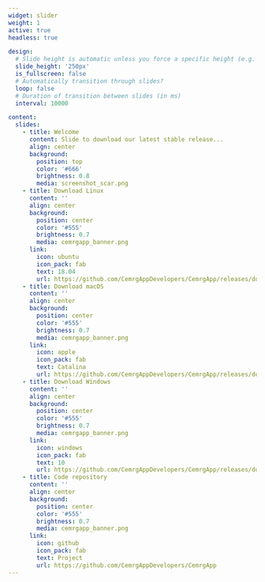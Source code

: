 ```yaml
---
widget: slider
weight: 1
active: true
headless: true

design:
  # Slide height is automatic unless you force a specific height (e.g. '400px')
  slide_height: '250px'
  is_fullscreen: false
  # Automatically transition through slides?
  loop: false
  # Duration of transition between slides (in ms)
  interval: 10000

content:
  slides:
    - title: Welcome
      content: Slide to download our latest stable release...
      align: center
      background:
        position: top
        color: '#666'
        brightness: 0.8
        media: screenshot_scar.png
    - title: Download Linux
      content: ''
      align: center
      background:
        position: center
        color: '#555'
        brightness: 0.7
        media: cemrgapp_banner.png
      link:
        icon: ubuntu
        icon_pack: fab
        text: 18.04
        url: https://github.com/CemrgAppDevelopers/CemrgApp/releases/download/v2.2/CemrgApp-Linux-v2.2.zip
    - title: Download macOS
      content: ''
      align: center
      background:
        position: center
        color: '#555'
        brightness: 0.7
        media: cemrgapp_banner.png
      link:
        icon: apple
        icon_pack: fab
        text: Catalina
        url: https://github.com/CemrgAppDevelopers/CemrgApp/releases/download/v2.2/CemrgApp-macOS-v2.2.dmg
    - title: Download Windows
      content: ''
      align: center
      background:
        position: center
        color: '#555'
        brightness: 0.7
        media: cemrgapp_banner.png
      link:
        icon: windows
        icon_pack: fab
        text: 10
        url: https://github.com/CemrgAppDevelopers/CemrgApp/releases/download/v2.2/CemrgApp-Windows-v2.2.zip
    - title: Code repository
      content: ''
      align: center
      background:
        position: center
        color: '#555'
        brightness: 0.7
        media: cemrgapp_banner.png
      link:
        icon: github
        icon_pack: fab
        text: Project
        url: https://github.com/CemrgAppDevelopers/CemrgApp
---
```

